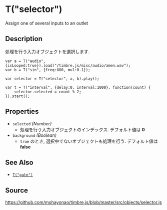 T("selector")
=============
Assign one of several inputs to an outlet

## Description ##
処理を行う入力オブジェクトを選択します.

```timbre
var a = T("audio", {isLooped:true}).load("/timbre.js/misc/audio/amen.wav");
var b = T("sin", {freq:880, mul:0.1});

var selector = T("selector", a, b).play();

var t = T("interval", {delay:0, interval:1000}, function(count) {
    selector.selected = count % 2;
}).start();
```

## Properties ##
- `selected` _(Number)_
  - 処理を行う入力オブジェクトのインデックス. デフォルト値は **0**
- `background` _(Boolean)_
  - `true` のとき, 選択中でないオブジェクトも処理を行う. デフォルト値は **false**

## See Also ##
- [`T("gate")`](./gate.html)

## Source ##
https://github.com/mohayonao/timbre.js/blob/master/src/objects/selector.js

